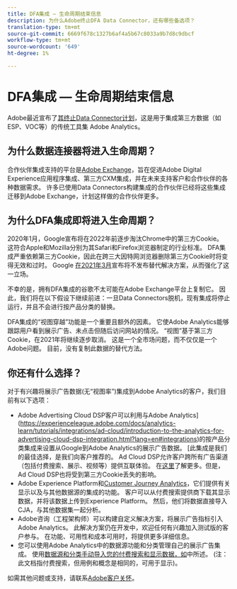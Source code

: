 ```yaml
---
title: DFA集成 — 生命周期结束信息
description: 为什么Adobe终止DFA Data Connector，还有哪些备选项？
translation-type: tm+mt
source-git-commit: 6669f678c1327b6af4a5b67c8033a9b7d8c9dbcf
workflow-type: tm+mt
source-wordcount: '649'
ht-degree: 1%

---
```



# DFA集成 — 生命周期结束信息

Adobe最近宣布了[其终止Data Connector计划](https://experienceleague.adobe.com/docs/analytics/import/dataconnectors/data-connectors-eol.html)，这是用于集成第三方数据（如ESP、VOC等）的传统工具集 Adobe Analytics。

## 为什么数据连接器将进入生命周期？

合作伙伴集成支持的平台是[Adobe Exchange](https://exchange.adobe.com/experiencecloud)，旨在促进Adobe Digital Experience应用程序集成、第三方CXM集成，并在未来支持客户和合作伙伴的各种数据需求。 许多已使用Data Connectors构建集成的合作伙伴已经将这些集成迁移到Adobe Exchange，计划这样做的合作伙伴更多。

## 为什么DFA集成即将进入生命周期？

2020年1月，Google宣布将在2022年前逐步淘汰Chrome中的第三方Cookie。 [](https://blog.chromium.org/2020/01/building-more-private-web-path-towards.html)这符合Apple和Mozilla分别为其Safari和Firefox浏览器制定的行业标准。 DFA集成严重依赖第三方Cookie，因此在跨三大因特网浏览器删除第三方Cookie时将变得无效和过时。 Google [在2021年3月](https://blog.google/products/ads-commerce/a-more-privacy-first-web)宣布将不发布替代解决方案，从而强化了这一立场。

不幸的是，拥有DFA集成的谷歌不太可能在Adobe Exchange平台上复制它。 因此，我们将在以下假设下继续前进：一旦Data Connectors脱机，现有集成将停止运行，并且不会进行按产品分类的替换。

DFA集成的“视图穿越”功能是一个重要且额外的因素。 它使Adobe Analytics能够跟踪用户看到展示广告、未点击但随后访问网站的情况。 “视图”基于第三方Cookie，在2021年将继续逐步取消。 这是一个全市场问题，而不仅仅是一个Adobe问题。 目前，没有复制此数据的替代方法。

## 你还有什么选择？

对于有兴趣将展示广告数据(无“视图率”)集成到Adobe Analytics的客户，我们目前有以下选项：

* Adobe Advertising Cloud DSP客户可以利用与Adobe Analytics](https://experienceleague.adobe.com/docs/analytics-learn/tutorials/integrations/ad-cloud/introduction-to-the-analytics-for-advertising-cloud-dsp-integration.html?lang=en#integrations)的按产品分类集成来设置从Google到Adobe Analytics的展示广告数据。 [此集成是我们的最佳选择，是我们向客户推荐的。 Ad Cloud DSP允许客户跨所有广告渠道（包括付费搜索、展示、视频等）提供互联体验。 在[这里](https://experienceleague.adobe.com/docs/advertising-cloud/dsp/introduction/dsp-about.html?lang=en#introduction)了解更多。但是，Ad Cloud DSP也将受到第三方Cookie丢失的影响。
* Adobe Experience Platform和[Customer Journey Analytics](https://experienceleague.adobe.com/docs/analytics-platform/using/cja-landing.html?lang=en)，它们提供有关显示以及与其他数据源的集成的功能。 客户可以从付费搜索提供商下载其显示数据，并将该数据上传到Experience Platform。 然后，他们将数据直接导入CJA，与其他数据集一起分析。
* Adobe咨询（工程架构师）可以构建自定义解决方案，将展示广告指标引入Adobe Analytics。 此解决方案仍在开发中，欢迎任何有兴趣加入测试版的客户参与。 在功能、可用性和成本可用时，将提供更多详细信息。
* 您可以使用Adobe Analytics中的数据源功能和分类管理自己的展示广告集成。 使用[数据源和分类手动导入您的付费搜索和显示数据，如](https://experienceleague.adobe.com/docs/analytics/import/use-cases/paid-search-metrics.html?lang=en#use-cases)中所述。 (注：此文档指付费搜索，但用例和概念是相同的，可用于显示)。

如需其他问题或支持，请联系[Adobe客户关怀](https://helpx.adobe.com/contact/enterprise-support.ec.html)。